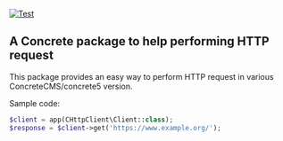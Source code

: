 [![Test](https://github.com/mlocati/http_client_compat/actions/workflows/tests.yml/badge.svg)](https://github.com/mlocati/http_client_compat/actions/workflows/tests.yml)

## A Concrete package to help performing HTTP request

This package provides an easy way to perform HTTP request in various ConcreteCMS/concrete5 version.

Sample code:

```php
$client = app(CHttpClient\Client::class);
$response = $client->get('https://www.example.org/');
```
